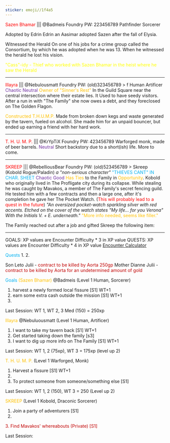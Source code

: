 ```yaml
---
sticker: emoji//1f4a5
---
```

<span style="color:#ff0000">Sazen Bhamar</span> ||| @Badmeis Foundry PW: 223456789
Pathfinder Sorcerer 

Adopted by Edrin
	Edrin an Aasimar adopted Sazen after the fall of Elysia. 

Witnessed the Herald 
	On one of his jobs for a crime group called the Consortium, by which he was adopted when he was 13. When he witnessed the herald he lost his vision.

<span style="color:#ffff00">"Cass"-idy - Thief who worked with Sazen Bhamar in the heist where he saw the Herald
</span>

---
<span style="color:#ff0000">Illayra</span> ||| @Nebulousmatt Foundry PW: (old)323456789 > f
Human Artificer 
<span style="color:#7030a0">Chaotic Neutral</span>
<span style="color:#ffc000">Owner of "Sinner's Rest" </span>
	In the Guild Square near the central intersection where their estate lies. It Used to have seedy visitors. 
	After a run in with "The Family" she now owes a debt, and they foreclosed on The Golden Flagon. 

<span style="color:#ffc000">Constructed T.H.U.M.P.</span>
	Made from broken down kegs and waste generated by the tavern, fueled on alcohol. She made him for an unpaid bouncer, but ended up earning a friend with her hard work. 

---
<span style="color:#ff0000">T. H. U. M. P. </span>||| @KrYpTiX Foundry PW: 423456789
Warforged monk, made of beer barrels. 
<span style="color:#7030a0">Neutral</span>
Short backstory due to a short(ish) life. More to come.

---
<span style="color:#ff0000">SKREEP</span> ||| @RebelliousBear Foundry PW: (old)523456789 > Skreep
(Kobold Rogue/Paladin) *a "non-serious character"* 
<span style="color:#00b0f0">"THIEVES CANT" IN CHAR. SHEET</span>
<span style="color:#7030a0">Chaotic Good</span>
<span style="color:#ffc000">Has Ties</span> to the Family in <span style="color:#ffc000">Opportunity</span>. 
	Kobold who originally lived in The Profligate city during its collapse. 
	While stealing he was caught by Mavakos, a member of The Family's secret fencing guild. He tested him with a few contracts and then a large one, after it's completion he gave her The Pocket Watch. 
	(<span style="color:#ff0000">This will probably lead to a quest in the future</span>)
*"An oversized pocket-watch sparkling silver with red accents. Etched on the cover of the watch states "My life... for you Verona" With the Initials V. + E. underneath."*
<span style="color:#ffc000">"More info needed, seems like filler."</span>

The Family reached out after a job and gifted Skreep the following item: 

---
GOALS: XP values are Encounter Difficulty * 3 in XP value
QUESTS: XP values are Encounter Difficulty * 4 in XP value
[Encounter Calculator](https://www.dndbeyond.com/sources/basic-rules/building-combat-encounters#CombatEncounterDifficulty)

<span style="color:#00b0f0">Quests</span>
1. 
2. 

Son Leto Julii - <span style="color:#c00000">contract to be killed by Aorta 250gp</span>
Mother Dianne Julii - <span style="color:#c00000">contract to be killed by Aorta for an undetermined amount of gold</span>

<span style="color:#00b0f0">Goals</span>
<span style="color:#ffc000">(Sazen Bhamar)</span> @Badmeis (Level 1 Human, Sorcerer)
1. harvest a newly formed local fissure [S1] WT+1
2. earn some extra cash outside the mission [S1] WT+1
3. 

Last Session: WT 1, WT 2, 3 Med (150) = 250xp 

<span style="color:#ffc000">Illayra</span> @Nebuluousmatt (Level 1 Human, Artificer)
1. I want to take my tavern back [S1] WT+1
2. Get started taking down the family [s3] 
3. I want to dig up more info on The Family [S1] WT+1 

Last Session: WT 1, 2 (75xp), WT 3 = 175xp (level up 2)

<span style="color:#ffc000">T. H. U. M. P. </span>(Level 1 Warforged, Monk)
1. Harvest a fissure [S1] WT+1
2. 
3. To protect someone from someone/something else [S1] 

Last Session: WT 1, 2 (150), WT 3 = 250 (Level up 2)

<span style="color:#ffc000">SKREEP</span> (Level 1 Kobold, Draconic Sorcerer)
1. Join a party of adventurers [S1]
2. 
<span style="color:#c00000">3. Find Mavakos' whereabouts (Private) [S1]</span>

Last Session: 

